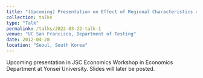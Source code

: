 ```yaml
---
title: "(Upcoming) Presentation on Effect of Regional Characteristics on Migration"
collection: talks
type: "Talk"
permalink: /talks/2022-03-22-talk-1
venue: "UC San Francisco, Department of Testing"
date: 2012-04-28
location: "Seoul, South Korea"
---
```


Upcoming presentation in JSC Economics Workshop in Economics Department at Yonsei University. Slides will later be posted.

